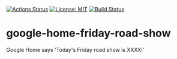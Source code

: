[![Actions Status](https://github.com/reireias/google-home-friday-road-show/workflows/test/badge.svg)](https://github.com/reireias/google-home-friday-road-show/actions) [![License: MIT](https://img.shields.io/badge/License-MIT-yellow.svg)](https://opensource.org/licenses/MIT) [![Build Status](https://cloud.drone.io/api/badges/reireias/google-home-friday-road-show/status.svg?ref=refs/heads/main)](https://cloud.drone.io/reireias/google-home-friday-road-show)

# google-home-friday-road-show
Google Home says 'Today's Friday road show is XXXX!'

